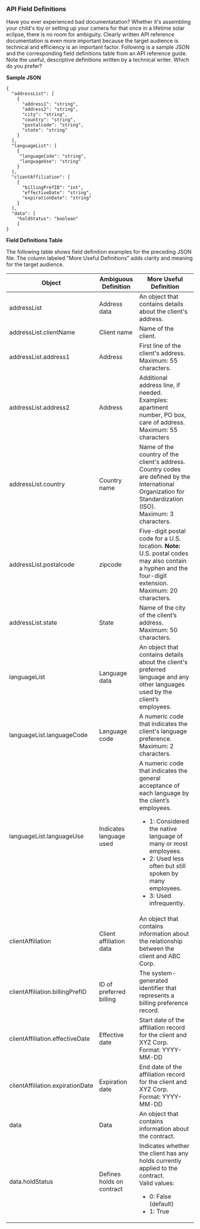 ### API Field Definitions

Have you ever experienced bad documentatation? Whether it's assembling your child's toy or setting up your camera for that once in a lifetime solar eclipse, there is no room for ambiguity. Clearly written API reference documentation is even more important because the target audience is technical and efficiency is an important factor. Following is a sample JSON and the corresponding field definitions table from an API reference guide. Note the useful, descriptive definitions written by a technical writer. Which do you prefer?

**Sample JSON**

```
{ 
  "addressList": [
    {
      "address1": "string",
      "address2": "string",
      "city": "string",
      "country": "string",
      "postalcode": "string",
      "state": "string" 
    } 
  ], 
  "languageList": [
    {
     "languageCode": "string", 
     "languageUse": "string" 
    }
  ], 
  "clientAffiliation": [ 
    { 
      "billingPrefID": "int", 
      "effectiveDate": "string", 
      "expirationDate": "string" 
    }
  ],
  "data": [
    "holdStatus": "boolean"
    ]	
}
```

**Field Definitions Table**

The following table shows field definition examples for the preceding JSON file. The column labeled "More Useful Definitions" adds clarity and meaning for the target audience.

|Object |Ambiguous Definition |More Useful Definition |
|---|---|---|
|addressList  |Address data  |An object that contains details about the client's address.  |
|addressList.clientName |Client name  |Name of the client.  |
|addressList.address1  |Address  |First line of the client's address.<br>Maximum: 55 characters.  |
|addressList.address2  |Address |Additional address line, if needed. Examples: apartment number, PO box, care of address.<br>Maximum: 55 characters  |
|addressList.country |Country name |Name of the country of the client's address. Country codes are defined by the International Organization for Standardization (ISO). <br>	Maximum: 3 characters. | 
|addressList.postalcode  |zipcode |Five-digit postal code for a U.S. location. **Note:** U.S. postal codes may also contain a hyphen and the four-digit extension.<br>Maximum: 20 characters.  | 
|addressList.state  |State  |Name of the city of the client’s address.<br>Maximum: 50 characters.  |
|languageList  |Language data |An object that contains details about the client's preferred language and any other languages used by the client’s employees.  |
|languageList.languageCode  |Language code |A numeric code that indicates the client's language preference.<br>Maximum: 2 characters. |
|languageList.languageUse  |Indicates language used  |A numeric code that indicates the general acceptance of each language by the client’s employees. <ul><li>1: Considered the native language of many or most employees.</li><li>2: Used less often but still spoken by many employees.</li><li>3: Used infrequently.</li></ul>  |
|clientAffiliation  |Client affiliation data  |An object that contains information about the relationship between the client and ABC Corp.  |
|clientAffiliation.billingPrefID  |ID of preferred billing  |The system-generated identifier that represents a billing preference record.  |
|clientAffiliation.effectiveDate |Effective date |Start date of the affiliation record for the client and XYZ Corp. <br> Format: YYYY-MM-DD |
|clientAffiliation.expirationDate |Expiration date  |End date of the affiliation record for the client and XYZ Corp. <br> Format: YYYY-MM-DD   |
|data |Data  |An object that contains information about the contract.  |
|data.holdStatus |Defines holds on contract  |Indicates whether the client has any holds currently applied to the contract. <br>Valid values: <ul><li>0: False (default)</li><li>1: True</li></ul>|
